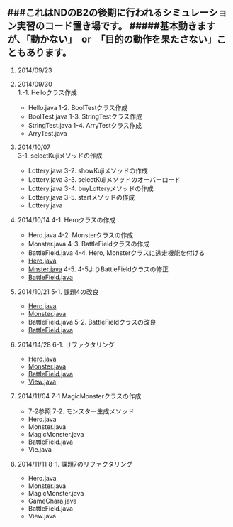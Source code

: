 ###これはNDのB2の後期に行われるシミュレーション実習のコード置き場です。
#####基本動きますが、「動かない」　or　「目的の動作を果たさない」こともあります。
---------------------------------------------------------

1. 2014/09/23

2. 2014/09/30  
	1.-1. Helloクラス作成
	* Hello.java
	1-2. BoolTestクラス作成
	* BoolTest.java
	1-3. StringTestクラス作成
	* StringTest.java
	1-4. ArryTestクラス作成
	* ArryTest.java

3. 2014/10/07  
	3-1. selectKujiメソッドの作成
	* Lottery.java
	3-2. showKujiメソッドの作成
	* Lottery.java
	3-3. selectKujiメソッドのオーバーロード
	* Lottery.java
	3-4. buyLotteryメソッドの作成
	* Lottery.java
	3-5. startメソッドの作成
	* Lottery.java

4. 2014/10/14
	4-1. Heroクラスの作成
	* Hero.java
	4-2. Monsterクラスの作成
	* Monster.java
	4-3. BattleFieldクラスの作成
	* BattleField.java
	4-4. Hero, Monsterクラスに逃走機能を付ける
	* [Hero.java](../blob/master/10_14/src/game/rpg/Hero.java)
	* [Mnster.java](../blob/master/10_14/src/game/rpg/Monster.java)
	4-5. 4-5よりBattleFieldクラスの修正
	* [BattleField.java](../blob/master/10_14/src/game/rpg/BattleField.java)

5. 2014/10/21
	5-1. 課題4の改良
	* [Hero.java](../blob/master/10_21/src/game/rpg/Hero.java)
	* [Monster.java](../blob/master/10_21/src/game/rpg/Mosnter.java)
	* BattleField.java
	5-2. BattleFieldクラスの改良
	* [BattleField.java](../blob/master/10_21/src/game/rpg/BattleField.java)

6. 2014/14/28
	6-1. リファクタリング
	* [Hero.java](../blob/master/10_28/src/game/rpg/Hero.java)
	* [Monster.java](../blob/master/10_28/src/game/rpg/Monster.java)
	* [BattleField.java](../blob/master/10_28/src/game/rpg/BattleField.java)
	* [View.java](../blob/master/10_28/src/game/rpg/View.java)

7. 2014/11/04
	7-1 MagicMonsterクラスの作成
	* 7-2参照
	7-2. モンスター生成メソッド
	* Hero.java
	* Monster.java
	* MagicMonster.java
	* BattleField.java
	* Vie.java

8. 2014/11/11
	8-1. 課題7のリファクタリング
	* Hero.java
	* Monster.java
	* MagicMonster.java
	* GameChara.java
	* BattleField.java
	* View.java